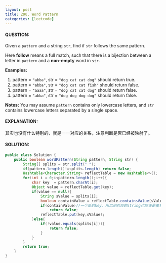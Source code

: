 ```yaml
---
layout: post
title: 290. Word Pattern
categories: [leetcode]
---
```


#### QUESTION:

Given a `pattern` and a string `str`, find if `str` follows the same pattern.

Here **follow** means a full match, such that there is a bijection between a letter in `pattern` and a **non-empty** word in `str`.

**Examples:**

1. pattern = `"abba"`, str = `"dog cat cat dog"` should return true.
2. pattern = `"abba"`, str = `"dog cat cat fish"` should return false.
3. pattern = `"aaaa"`, str = `"dog cat cat dog"` should return false.
4. pattern = `"abba"`, str = `"dog dog dog dog"` should return false.

**Notes:**
You may assume `pattern` contains only lowercase letters, and `str` contains lowercase letters separated by a single space.

#### EXPLANATION:

其实也没有什么特别的，就是一一对应的关系，注意判断是否已经被映射了。

#### SOLUTION:

```java
public class Solution {
    public boolean wordPattern(String pattern, String str) {
        String[] splits = str.split(" ");
        if(pattern.length()!=splits.length) return false;
        Hashtable<Character,String> reflectTable = new Hashtable<>();
        for(int i = 0;i<pattern.length();i++){
            char key  = pattern.charAt(i);
            Object value = reflectTable.get(key);
            if(value == null){
                String sValue = splits[i];
                boolean containValue = reflectTable.containsValue(sValue);
                if(containValue)//一个新的key，所以他对应的string也应该是单独的，但是如果已经有了，那么就说明已经被映射过了。此时直接return false
                    return false;
                reflectTable.put(key,sValue);
            }else{
                if(!value.equals(splits[i])){
                    return false;
                }
            }
        }
        return true;
    }
}
```


